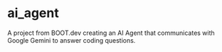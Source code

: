 # ai_agent

A project from BOOT.dev creating an AI Agent that communicates with Google Gemini to answer coding questions.
